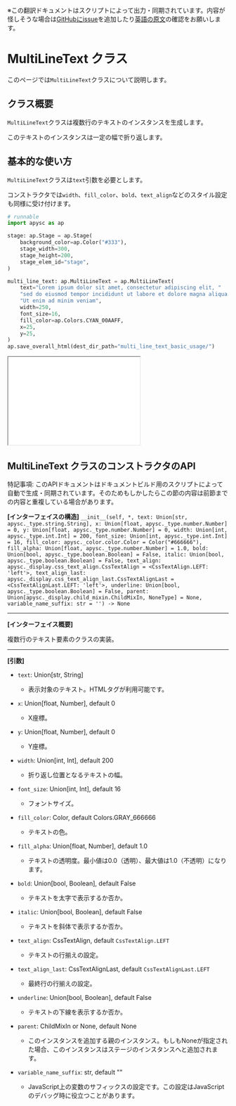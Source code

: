 <span class="inconspicuous-txt">※この翻訳ドキュメントはスクリプトによって出力・同期されています。内容が怪しそうな場合は<a href="https://github.com/simon-ritchie/apysc/issues" target="_blank">GitHubにissue</a>を追加したり[英語の原文](https://simon-ritchie.github.io/apysc/en/multi_line_text.html)の確認をお願いします。</span>

# MultiLineText クラス

このページでは`MultiLineText`クラスについて説明します。

## クラス概要

`MultiLineText`クラスは複数行のテキストのインスタンスを生成します。

このテキストのインスタンスは一定の幅で折り返します。

## 基本的な使い方

`MultiLineText`クラスは`text`引数を必要とします。

コンストラクタでは`width`、`fill_color`、`bold`、`text_align`などのスタイル設定も同様に受け付けます。

```py
# runnable
import apysc as ap

stage: ap.Stage = ap.Stage(
    background_color=ap.Color("#333"),
    stage_width=300,
    stage_height=200,
    stage_elem_id="stage",
)

multi_line_text: ap.MultiLineText = ap.MultiLineText(
    text="Lorem ipsum dolor sit amet, consectetur adipiscing elit, "
    "sed do eiusmod tempor incididunt ut labore et dolore magna aliqua. "
    "Ut enim ad minim veniam",
    width=250,
    font_size=16,
    fill_color=ap.Colors.CYAN_00AAFF,
    x=25,
    y=25,
)
ap.save_overall_html(dest_dir_path="multi_line_text_basic_usage/")
```

<iframe src="static/multi_line_text_basic_usage/index.html" width="300" height="200"></iframe>

## MultiLineText クラスのコンストラクタのAPI

<span class="inconspicuous-txt">特記事項: このAPIドキュメントはドキュメントビルド用のスクリプトによって自動で生成・同期されています。そのためもしかしたらこの節の内容は前節までの内容と重複している場合があります。</span>

**[インターフェイスの構造]** `__init__(self, *, text: Union[str, apysc._type.string.String], x: Union[float, apysc._type.number.Number] = 0, y: Union[float, apysc._type.number.Number] = 0, width: Union[int, apysc._type.int.Int] = 200, font_size: Union[int, apysc._type.int.Int] = 16, fill_color: apysc._color.color.Color = Color("#666666"), fill_alpha: Union[float, apysc._type.number.Number] = 1.0, bold: Union[bool, apysc._type.boolean.Boolean] = False, italic: Union[bool, apysc._type.boolean.Boolean] = False, text_align: apysc._display.css_text_align.CssTextAlign = <CssTextAlign.LEFT: 'left'>, text_align_last: apysc._display.css_text_align_last.CssTextAlignLast = <CssTextAlignLast.LEFT: 'left'>, underline: Union[bool, apysc._type.boolean.Boolean] = False, parent: Union[apysc._display.child_mixin.ChildMixIn, NoneType] = None, variable_name_suffix: str = '') -> None`<hr>

**[インターフェイス概要]**

複数行のテキスト要素のクラスの実装。<hr>

**[引数]**

- `text`: Union[str, String]
  - 表示対象のテキスト。HTMLタグが利用可能です。

- `x`: Union[float, Number], default 0
  - X座標。

- `y`: Union[float, Number], default 0
  - Y座標。

- `width`: Union[int, Int], default 200
  - 折り返し位置となるテキストの幅。

- `font_size`: Union[int, Int], default 16
  - フォントサイズ。

- `fill_color`: Color, default Colors.GRAY_666666
  - テキストの色。

- `fill_alpha`: Union[float, Number], default 1.0
  - テキストの透明度。最小値は0.0（透明）、最大値は1.0（不透明）になります。

- `bold`: Union[bool, Boolean], default False
  - テキストを太字で表示するか否か。

- `italic`: Union[bool, Boolean], default False
  - テキストを斜体で表示するか否か。

- `text_align`: CssTextAlign, default `CssTextAlign.LEFT`
  - テキストの行揃えの設定。

- `text_align_last`: CssTextAlignLast, default `CssTextAlignLast.LEFT`
  - 最終行の行揃えの設定。

- `underline`: Union[bool, Boolean], default False
  - テキストの下線を表示するか否か。

- `parent`: ChildMixIn or None, default None
  - このインスタンスを追加する親のインスタンス。もしもNoneが指定された場合、このインスタンスはステージのインスタンスへと追加されます。

- `variable_name_suffix`: str, default ""
  - JavaScript上の変数のサフィックスの設定です。この設定はJavaScriptのデバッグ時に役立つことがあります。